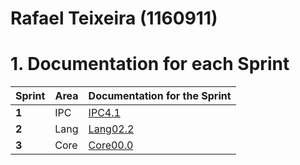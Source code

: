 **Rafael Teixeira** (1160911)
===============================

# 1. Documentation for each Sprint


|Sprint  | Area | Documentation for the Sprint |
|--------|------|------------------------------|
| **1**  | IPC  | [IPC4.1](sp1)         |																				
| **2**  | Lang | [Lang02.2](sp2)         |
| **3**  | Core | [Core00.0](sp3)         |		
